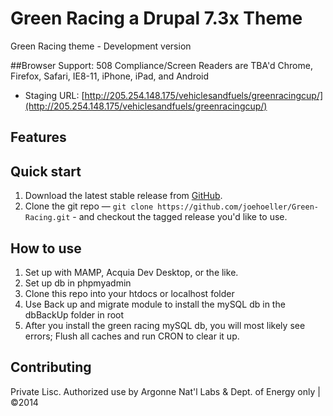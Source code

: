Green Racing a Drupal 7.3x Theme
============

Green Racing theme - Development version

##Browser Support: 
508 Compliance/Screen Readers are TBA'd Chrome, Firefox, Safari, IE8-11, iPhone, iPad, and Android

* Staging URL: [http://205.254.148.175/vehiclesandfuels/greenracingcup/](http://205.254.148.175/vehiclesandfuels/greenracingcup/)

## Features



## Quick start

1. Download the latest stable release from
   [GitHub](https://github.com/joehoeller/Green-Racing).
2. Clone the git repo — `git clone
   https://github.com/joehoeller/Green-Racing.git` - and checkout the tagged
   release you'd like to use.


## How to use

1. Set up with MAMP, Acquia Dev Desktop, or the like.
2. Set up db in phpmyadmin
3. Clone this repo into your htdocs or localhost folder
4. Use Back up and migrate module to install the mySQL db in the dbBackUp folder in root
5. After you install the green racing mySQL db, you will most likely see errors; Flush all caches and run CRON to clear it up.


## Contributing

Private Lisc. Authorized use by Argonne Nat'l Labs & Dept. of Energy only | ©2014
